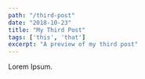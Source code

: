 ```yaml
---
path: "/third-post"
date: "2018-10-23"
title: "My Third Post"
tags: ['this', 'that']
excerpt: "A preview of my third post"
---
```


Lorem Ipsum.

